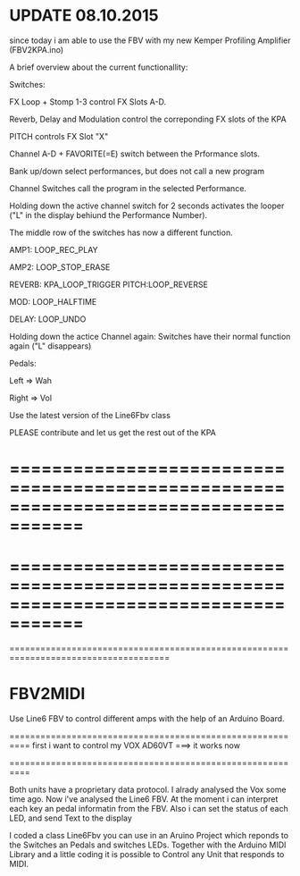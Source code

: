 UPDATE 08.10.2015
=================

since today i am able to use the FBV with my new Kemper Profiling Amplifier (FBV2KPA.ino)

A brief overview about the current functionallity:


Switches:

FX Loop + Stomp 1-3 control FX Slots A-D.

Reverb, Delay and Modulation control the correponding FX slots of the KPA

PITCH controls FX Slot "X"

Channel A-D + FAVORITE(=E) switch between the Prformance slots.

Bank up/down select performances, but does not call a new program

Channel Switches call the program in the selected Performance.



Holding down the active channel switch for 2 seconds activates the looper ("L" in the display behiund the Performance Number).

The middle row of the switches has now a different function.

AMP1: LOOP_REC_PLAY

AMP2: LOOP_STOP_ERASE

REVERB: KPA_LOOP_TRIGGER
PITCH:LOOP_REVERSE

MOD: LOOP_HALFTIME

DELAY: LOOP_UNDO



Holding down the actice Channel again: Switches have their normal function again ("L" disappears)


Pedals:

Left => Wah

Right => Vol



Use the latest version of the Line6Fbv class 

PLEASE contribute and let us get the rest out of the KPA




=====================================================================================
=====================================================================================
=====================================================================================
=====================================================================================
=====================================================================================

# FBV2MIDI
Use Line6 FBV to control different amps with the help of an Arduino Board.



==========================================================
first i want to control my VOX AD60VT
===> it works now

==========================================================

Both units have a proprietary data protocol.
I alrady analysed the Vox some time ago. 
Now i've analysed the Line6 FBV. 
At the moment i can interpret each key an pedal informatin from the FBV.
Also i can set the status of each LED, and send Text to the display

I coded a class Line6Fbv you can use in an Aruino Project which reponds to the Switches an Pedals and switches LEDs.
Together with the Arduino MIDI Library and a little coding it is possible to Control any Unit that responds to MIDI.






